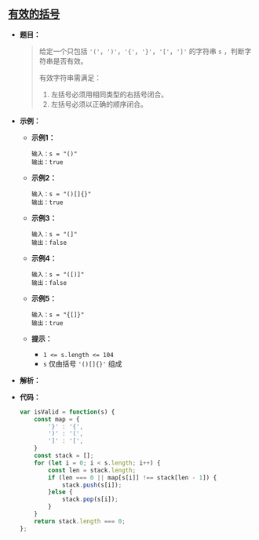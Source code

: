 ## [有效的括号](https://leetcode.cn/problems/valid-parentheses/)

* **题目：**

  >给定一个只包括 `'('`，`')'`，`'{'`，`'}'`，`'['`，`']'` 的字符串 `s` ，判断字符串是否有效。
  >
  >有效字符串需满足：
  >
  >1. 左括号必须用相同类型的右括号闭合。
  >2. 左括号必须以正确的顺序闭合。

* **示例：**

  * **示例1：**

    ```
    输入：s = "()"
    输出：true
    ```

  * **示例2：**

    ```
    输入：s = "()[]{}"
    输出：true
    ```

  * **示例3：**

    ```
    输入：s = "(]"
    输出：false
    ```

  * **示例4：**

    ```
    输入：s = "([)]"
    输出：false
    ```

  * **示例5：**

    ```
    输入：s = "{[]}"
    输出：true
    ```

  * **提示：**

    * `1 <= s.length <= 104`
    * `s` 仅由括号 `'()[]{}'` 组成

* **解析：**

  >

* **代码：**

  ```js
  var isValid = function(s) {
      const map = {
          '}' : '{',
          ')' : '(',
          ']' : '[',
      }
      const stack = [];
      for (let i = 0; i < s.length; i++) {
          const len = stack.length;
          if (len === 0 || map[s[i]] !== stack[len - 1]) {
              stack.push(s[i]);
          }else {
              stack.pop(s[i]);
          }
      }
      return stack.length === 0;
  };
  ```